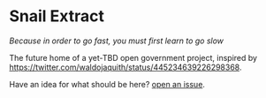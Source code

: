 # Snail Extract

*Because in order to go fast, you must first learn to go slow*

The future home of a yet-TBD open government project, inspired by https://twitter.com/waldojaquith/status/445234639226298368.

Have an idea for what should be here? [open an issue](https://github.com/benbalter/snail-extract/issues/new).
